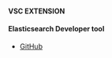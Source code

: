 #### VSC EXTENSION
#### Elasticsearch Developer tool
  * [GitHub](https://github.com/Crasnam/vscode-elasticdeveloper/tree/master/demo/eslorem)